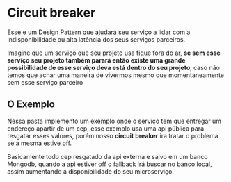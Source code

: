 # Circuit breaker

Esse e um Design Pattern que ajudará seu serviço a lidar com a indisponibilidade ou alta latência dos seus serviços parceiros.

Imagine que um serviço que seu projeto usa fique fora do ar, **se sem esse serviço seu projeto também parará então existe uma grande possibilidade de esse serviço deva está dentro do seu projeto**, caso não temos que achar uma maneira de vivermos mesmo que momentaneamente sem esse serviço parceiro

## O Exemplo

Nessa pasta implemento um exemplo onde o serviço tem que entregar um endereço apartir de um cep, esse exemplo usa uma api pública para resgatar esses valores, porém nosso **circuit breaker** ira tratar o problema se a mesma estive off.

Basicamente todo cep resgatado da api externa e salvo em um banco Mongodb, quando a api estiver off o fallback irá buscar no banco local, assim aumentando a disponibilidade do seu microserviço.

